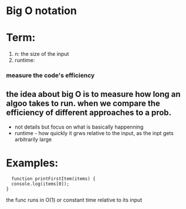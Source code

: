 # Big O notation

# Term:

1. n: the size of the input
2. runtime:

### measure the code's efficiency

## the idea about big O is to measure how long an algoo takes to run. when we compare the efficiency of different approaches to a prob.

- not details but focus on what is basically happenning
- runtime - how quickly it grws relative to the input, as the inpt gets arbitrarily large

# Examples:

```
  function printFirstItem(items) {
  console.log(items[0]);
}
```

the func runs in O(1) or constant time relative to its input
